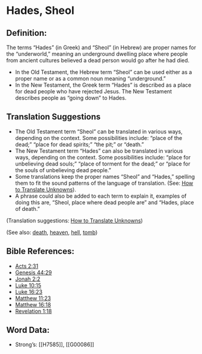 # Hades, Sheol

## Definition:

The terms “Hades” (in Greek) and “Sheol” (in Hebrew) are proper names for the “underworld,” meaning an underground dwelling place where people from ancient cultures believed a dead person would go after he had died.

* In the Old Testament, the Hebrew term “Sheol” can be used either as a proper name or as a common noun meaning “underground.”
* In the New Testament, the Greek term “Hades” is described as a place for dead people who have rejected Jesus. The New Testament describes people as “going down” to Hades.

## Translation Suggestions

* The Old Testament term “Sheol” can be translated in various ways, depending on the context. Some possibilities include: “place of the dead;” “place for dead spirits;” “the pit;” or “death.”
* The New Testament term “Hades” can also be translated in various ways, depending on the context. Some possibilities include: “place for unbelieving dead souls;” “place of torment for the dead;” or “place for the souls of unbelieving dead people.”
* Some translations keep the proper names “Sheol” and “Hades,” spelling them to fit the sound patterns of the language of translation. (See: [How to Translate Unknowns](../../translate/translate-unknown)).
* A phrase could also be added to each term to explain it, examples of doing this are, “Sheol, place where dead people are” and “Hades, place of death.”

(Translation suggestions: [How to Translate Unknowns](../../translate/translate-unknown))

(See also: [death](../other/death.md), [heaven](../kt/heaven.md), [hell](../kt/hell.md), [tomb](../other/tomb.md))

## Bible References:

* [Acts 2:31](rc://en/tn/help/act/02/31)
* [Genesis 44:29](rc://en/tn/help/gen/44/29)
* [Jonah 2:2](rc://en/tn/help/jon/02/02)
* [Luke 10:15](rc://en/tn/help/luk/10/15)
* [Luke 16:23](rc://en/tn/help/luk/16/23)
* [Matthew 11:23](rc://en/tn/help/mat/11/23)
* [Matthew 16:18](rc://en/tn/help/mat/16/18)
* [Revelation 1:18](rc://en/tn/help/rev/01/18)

## Word Data:

* Strong’s: [[H7585]], [[G00086]]
